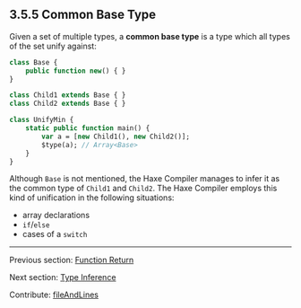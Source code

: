 ## 3.5.5 Common Base Type

Given a set of multiple types, a **common base type** is a type which all types of the set unify against:

```haxe
class Base {
	public function new() { }
}

class Child1 extends Base { }
class Child2 extends Base { }

class UnifyMin {
	static public function main() {
		var a = [new Child1(), new Child2()];
		$type(a); // Array<Base>
	}
}
```
Although `Base` is not mentioned, the Haxe Compiler manages to infer it as the common type of `Child1` and `Child2`. The Haxe Compiler employs this kind of unification in the following situations:



* array declarations
* `if`/`else`
* cases of a `switch`

---

Previous section: [Function Return](type-system-unification-function-return.md)

Next section: [Type Inference](type-system-type-inference.md)

Contribute: [fileAndLines](https://github.com/HaxeFoundation/HaxeManual/blob/master/03-type-system.tex#L298-298)